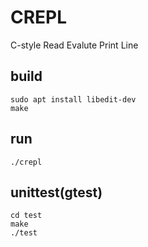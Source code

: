 # CREPL
C-style Read Evalute Print Line

## build
```
sudo apt install libedit-dev
make
```

## run
```
./crepl
```

## unittest(gtest)
```
cd test
make
./test
```
